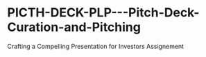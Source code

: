 # PICTH-DECK-PLP---Pitch-Deck-Curation-and-Pitching
Crafting a Compelling Presentation for Investors Assignement
